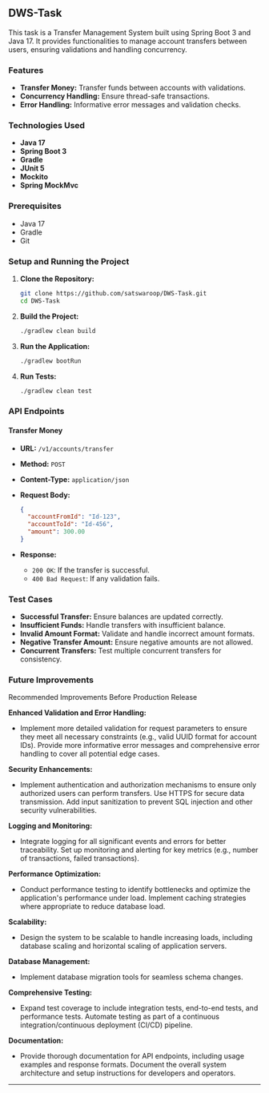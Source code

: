 ## DWS-Task

This task is a Transfer Management System built using Spring Boot 3 and Java 17. It provides functionalities to manage account transfers between users, ensuring validations and handling concurrency.

### Features

- **Transfer Money:** Transfer funds between accounts with validations.
- **Concurrency Handling:** Ensure thread-safe transactions.
- **Error Handling:** Informative error messages and validation checks.

### Technologies Used

- **Java 17**
- **Spring Boot 3**
- **Gradle**
- **JUnit 5**
- **Mockito**
- **Spring MockMvc**

### Prerequisites

- Java 17
- Gradle
- Git

### Setup and Running the Project

1. **Clone the Repository:**

   ```bash
   git clone https://github.com/satswaroop/DWS-Task.git
   cd DWS-Task
   ```

2. **Build the Project:**

   ```bash
   ./gradlew clean build
   ```

3. **Run the Application:**

   ```bash
   ./gradlew bootRun
   ```

4. **Run Tests:**

   ```bash
   ./gradlew clean test
   ```

### API Endpoints

#### Transfer Money

- **URL:** `/v1/accounts/transfer`
- **Method:** `POST`
- **Content-Type:** `application/json`
- **Request Body:**

  ```json
  {
    "accountFromId": "Id-123",
    "accountToId": "Id-456",
    "amount": 300.00
  }
  ```

- **Response:**
    - `200 OK`: If the transfer is successful.
    - `400 Bad Request`: If any validation fails.

### Test Cases

- **Successful Transfer:** Ensure balances are updated correctly.
- **Insufficient Funds:** Handle transfers with insufficient balance.
- **Invalid Amount Format:** Validate and handle incorrect amount formats.
- **Negative Transfer Amount:** Ensure negative amounts are not allowed.
- **Concurrent Transfers:** Test multiple concurrent transfers for consistency.

### Future Improvements

Recommended Improvements Before Production Release

**Enhanced Validation and Error Handling:**
- Implement more detailed validation for request parameters to ensure they meet all necessary constraints (e.g., valid UUID format for account IDs).
Provide more informative error messages and comprehensive error handling to cover all potential edge cases.

**Security Enhancements:**
- Implement authentication and authorization mechanisms to ensure only authorized users can perform transfers.
Use HTTPS for secure data transmission.
Add input sanitization to prevent SQL injection and other security vulnerabilities.

**Logging and Monitoring:**
- Integrate logging for all significant events and errors for better traceability.
Set up monitoring and alerting for key metrics (e.g., number of transactions, failed transactions).

**Performance Optimization:**
- Conduct performance testing to identify bottlenecks and optimize the application's performance under load.
Implement caching strategies where appropriate to reduce database load.

**Scalability:**
- Design the system to be scalable to handle increasing loads, including database scaling and horizontal scaling of application servers.

**Database Management:**
- Implement database migration tools for seamless schema changes.

**Comprehensive Testing:**
- Expand test coverage to include integration tests, end-to-end tests, and performance tests.
Automate testing as part of a continuous integration/continuous deployment (CI/CD) pipeline.

**Documentation:**
- Provide thorough documentation for API endpoints, including usage examples and response formats.
Document the overall system architecture and setup instructions for developers and operators.
---
